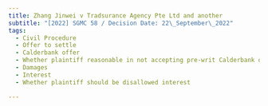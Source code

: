 ```yaml
---
title: Zhang Jinwei v Tradsurance Agency Pte Ltd and another
subtitle: "[2022] SGMC 58 / Decision Date: 22\_September\_2022"
tags:
  - Civil Procedure
  - Offer to settle
  - Calderbank offer
  - Whether plaintiff reasonable in not accepting pre-writ Calderbank offers
  - Damages
  - Interest
  - Whether plaintiff should be disallowed interest

---
```

